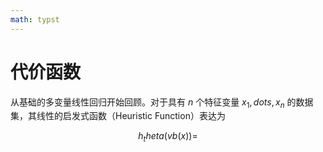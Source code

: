 ```yaml
---
math: typst
---
```


# 代价函数

从基础的多变量线性回归开始回顾。对于具有 $n$ 个特征变量 ${x_1,dots,x_n}$ 的数据集，其线性的启发式函数（Heuristic Function）表达为

$$
h_theta(vb(x))=
$$
